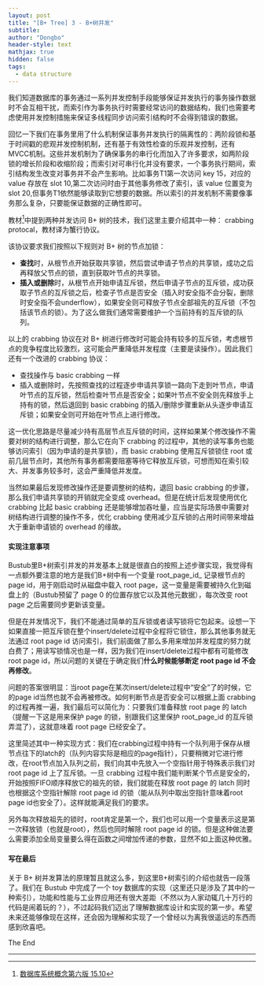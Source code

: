 ```yaml
---
layout: post
title: "[B+ Tree] 3 - B+树并发"
subtitle: 
author: "Dongbo"
header-style: text
mathjax: true
hidden: false
tags:
  - data structure
---
```


我们知道数据库的事务通过一系列并发控制手段能够保证并发执行的事务操作数据时不会互相干扰，而索引作为事务执行时需要经常访问的数据结构，我们也需要考虑使用并发控制措施来保证多线程同步访问索引结构时不会得到错误的数据。

回忆一下我们在事务里用了什么机制保证事务并发执行的隔离性的：两阶段锁和基于时间戳的悲观并发控制机制，还有基于有效性检查的乐观并发控制，还有MVCC机制。这些并发机制为了确保事务的串行化而加入了许多要求，如两阶段锁的增长阶段和收缩阶段；而索引对可串行化并没有要求，一个事务执行期间，索引结构发生改变对事务并不会产生影响。比如事务T1第一次访问 key 15，对应的 value 存放在 slot 10,第二次访问时由于其他事务修改了索引，该 value 位置变为 slot 20,但事务T1依然能够读取到它想要的数据。所以索引的并发机制不需要像事务那么复杂，只要能保证数据的正确性即可。

教材[^1]中提到两种并发访问 B+ 树的技术，我们这里主要介绍其中一种： crabbing protocal，教材译为蟹行协议。

该协议要求我们按照以下规则对 B+ 树的节点加锁：

- **查找**时，从根节点开始获取共享锁，然后尝试申请子节点的共享锁，成功之后再释放父节点的锁，直到获取叶节点的共享锁。
- **插入或删除**时，从根节点开始申请互斥锁，然后申请子节点的互斥锁，成功获取子节点的互斥锁之后，检查子节点是否安全（插入时安全指不会分裂，删除时安全指不会underflow），如果安全则可释放子节点全部祖先的互斥锁（不包括该节点的锁）。为了这么做我们通常需要维护一个当前持有的互斥锁的队列。

以上的 crabbing 协议在对 B+ 树进行修改时可能会持有较多的互斥锁，考虑根节点的竞争程度比较激烈，这可能会严重降低并发程度（主要是读操作）。因此我们还有一个改进的 crabbing 协议：

- 查找操作与 basic crabbing 一样
- 插入或删除时，先按照查找的过程逐步申请共享锁一路向下走到叶节点，申请叶节点的互斥锁，然后检查叶节点是否安全；如果叶节点不安全则先释放手上持有的锁，然后退回到 basic crabbing 的插入/删除步骤重新从头逐步申请互斥锁；如果安全则可开始在叶节点上进行修改。

这一优化思路是尽量减少持有高层节点互斥锁的时间，这样如果某个修改操作不需要对树的结构进行调整，那么它在向下 crabbing 的过程中，其他的读写事务也能够访问索引（因为申请的是共享锁），而 basic crabbing 使用互斥锁锁住 root 或前几层节点时，其他所有事务都需要阻塞等待它释放互斥锁，可想而知在索引较大、并发事务较多时，这会严重降低并发度。

当然如果最后发现修改操作还是要调整树的结构，退回 basic crabbing 的步骤，那么我们申请共享锁的开销就完全变成 overhead。但是在统计后发现使用优化 crabbing 比起 basic crabbing 还是能够增加吞吐量，应当是实际场景中需要对树结构进行调整的操作不多，优化 crabbing 使用减少互斥锁的占用时间带来增益大于重新申请锁的 overhead 的缘故。

#### 实现注意事项

Bustub里B+树索引并发的并发基本上就是很直白的按照上述步骤实现，我觉得有一点额外要注意的地方是我们B+树中有一个变量 root_page_id_ 记录根节点的 page id，用于刚启动时从磁盘中载入 root page，这一变量是需要被持久化到磁盘上的（Bustub预留了 page 0 的位置存放它以及其他元数据），每次改变 root page 之后需要同步更新该变量。

但是在并发情况下，我们不能通过简单的互斥锁或者读写锁将它包起来。设想一下如果直接一把互斥锁在整个insert/delete过程中全程将它锁住，那么其他事务就无法通过 root page id 访问索引，我们前面做了那么多用来增加并发程度的努力就白费了；用读写锁情况也是一样，因为我们在insert/delete过程中都有可能修改 root page id，所以问题的关键在于确定我们**什么时候能够断定 root page id 不会再修改**。

问题的答案很明显：当root page在某次insert/delete过程中“安全”了的时候，它的page id当然也就不会再被修改。如何判断节点是否安全可以根据上面 crabbing 的过程再推一遍，我们最后可以简化为：只要我们准备释放 root page 的 latch（提醒一下这是用来保护 page 的锁，别跟我们这里保护 root_page_id 的互斥锁弄混了），这就意味着 root page 已经安全了。

这里简述其中一种实现方式：我们在crabbing过程中持有一个队列用于保存从根节点往下的latch的（队列内容实际是相应的page指针），只要稍微对它进行修改，在root节点加入队列之前，我们向其中先放入一个空指针用于特殊表示我们对 root page id 上了互斥锁。一旦 crabbing 过程中我们能判断某个节点是安全的，开始按照FIFO顺序释放它的祖先的锁，我们就能在释放 root page 的 latch 同时也根据这个空指针解除 root page id 的锁（能从队列中取出空指针意味着root page id也安全了）。这样就能满足我们的要求。

另外每次释放祖先的锁时，root肯定是第一个，我们也可以用一个变量表示这是第一次释放锁（也就是root），然后也同时解除 root page id 的锁。但是这种做法要么需要添加全局变量要么得在函数之间增加传递的参数，显然不如上面这种优雅。

#### 写在最后

关于 B+ 树并发算法的原理暂且就这么多，到这里B+树索引的介绍也就告一段落了。我们在 Bustub 中完成了一个 toy 数据库的实现（这里还只是涉及了其中的一种索引），功能和性能与工业界应用还有很大差距（不然以为人家动辄几十万行的代码是闹着玩的？），不过起码我们迈出了理解数据库设计和实现的第一步。希望未来还能够像现在这样，还会因为理解和实现了一个曾经以为离我很遥远的东西而感到欣喜吧。


The End

---------------

[^1]: [数据库系统概念第六版 15.10]()